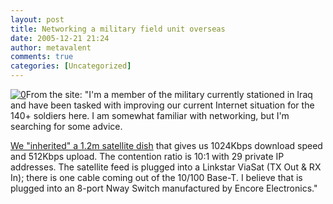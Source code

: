 ```yaml
---
layout: post
title: Networking a military field unit overseas
date: 2005-12-21 21:24
author: metavalent
comments: true
categories: [Uncategorized]
---
```

<!--Lead Photo --><a href="http://www.networkworld.com/columnists/2005/121905nutter.html"><img src="http://awebcamdarkly.com/images/networkworld.logo.gif" border="0" alt="0" /></a><!-- Commentary -->From the site: "I'm a member of the military currently stationed in Iraq and have been tasked with improving our current Internet situation for the 140+ soldiers here. I am somewhat familiar with networking, but I'm searching for some advice.

<a href="http://www.networkworld.com/columnists/2005/121905nutter.html">We "inherited" a 1.2m satellite dish</a> that gives us 1024Kbps download speed and 512Kbps upload. The contention ratio is 10:1 with 29 private IP addresses. The satellite feed is plugged into a Linkstar ViaSat (TX Out &amp; RX In); there is one cable coming out of the 10/100 Base-T. I believe that is plugged into an 8-port Nway Switch manufactured by Encore Electronics."
